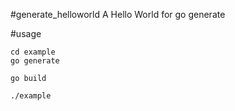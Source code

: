 #generate_helloworld
A Hello World for go generate

#usage
```
cd example
go generate
```
```
go build
```
```
./example
```
